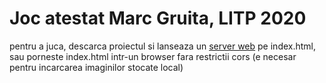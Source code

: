 # Joc atestat Marc Gruita, LITP 2020

pentru a juca, descarca proiectul si lanseaza un [server web](https://chrome.google.com/webstore/detail/web-server-for-chrome/ofhbbkphhbklhfoeikjpcbhemlocgigb) pe index.html, sau porneste index.html intr-un browser fara restrictii cors (e necesar pentru incarcarea imaginilor stocate local)
